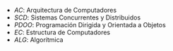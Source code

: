- *AC*: Arquitectura de Computadores
- *SCD*: Sistemas Concurrentes y Distribuidos
- *PDOO*: Programación Dirigida y Orientada a Objetos
- *EC*: Estructura de Computadores
- *ALG*: Algorítmica
